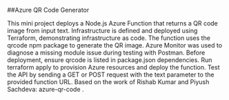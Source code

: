 ##Azure QR Code Generator

This mini project deploys a Node.js Azure Function that returns a QR code image from input text.
Infrastructure is defined and deployed using Terraform, demonstrating infrastructure as code.
The function uses the qrcode npm package to generate the QR image.
Azure Monitor was used to diagnose a missing module issue during testing with Postman.
Before deployment, ensure qrcode is listed in package.json dependencies.
Run terraform apply to provision Azure resources and deploy the function.
Test the API by sending a GET or POST request with the text parameter to the provided function URL.
Based on the work of Rishab Kumar and Piyush Sachdeva: azure-qr-code
.
